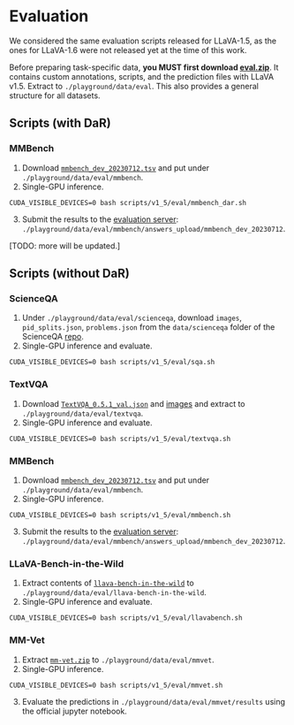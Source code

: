 # Evaluation

We considered the same evaluation scripts released for LLaVA-1.5, as the ones for LLaVA-1.6 were not released yet at the time of this work. 

Before preparing task-specific data, **you MUST first download [eval.zip](https://drive.google.com/file/d/1atZSBBrAX54yYpxtVVW33zFvcnaHeFPy/view?usp=sharing)**. It contains custom annotations, scripts, and the prediction files with LLaVA v1.5. Extract to `./playground/data/eval`. This also provides a general structure for all datasets.

## Scripts (with DaR)

### MMBench

1. Download [`mmbench_dev_20230712.tsv`](https://download.openmmlab.com/mmclassification/datasets/mmbench/mmbench_dev_20230712.tsv) and put under `./playground/data/eval/mmbench`.
2. Single-GPU inference.
```Shell
CUDA_VISIBLE_DEVICES=0 bash scripts/v1_5/eval/mmbench_dar.sh
```
3. Submit the results to the [evaluation server](https://opencompass.org.cn/leaderboard-multimodal): `./playground/data/eval/mmbench/answers_upload/mmbench_dev_20230712`.

[TODO: more will be updated.]

## Scripts (without DaR)

### ScienceQA

1. Under `./playground/data/eval/scienceqa`, download `images`, `pid_splits.json`, `problems.json` from the `data/scienceqa` folder of the ScienceQA [repo](https://github.com/lupantech/ScienceQA).
2. Single-GPU inference and evaluate.
```Shell
CUDA_VISIBLE_DEVICES=0 bash scripts/v1_5/eval/sqa.sh
```

### TextVQA

1. Download [`TextVQA_0.5.1_val.json`](https://dl.fbaipublicfiles.com/textvqa/data/TextVQA_0.5.1_val.json) and [images](https://dl.fbaipublicfiles.com/textvqa/images/train_val_images.zip) and extract to `./playground/data/eval/textvqa`.
2. Single-GPU inference and evaluate.
```Shell
CUDA_VISIBLE_DEVICES=0 bash scripts/v1_5/eval/textvqa.sh
```

### MMBench

1. Download [`mmbench_dev_20230712.tsv`](https://download.openmmlab.com/mmclassification/datasets/mmbench/mmbench_dev_20230712.tsv) and put under `./playground/data/eval/mmbench`.
2. Single-GPU inference.
```Shell
CUDA_VISIBLE_DEVICES=0 bash scripts/v1_5/eval/mmbench.sh
```
3. Submit the results to the [evaluation server](https://opencompass.org.cn/leaderboard-multimodal): `./playground/data/eval/mmbench/answers_upload/mmbench_dev_20230712`.


### LLaVA-Bench-in-the-Wild

1. Extract contents of [`llava-bench-in-the-wild`](https://huggingface.co/datasets/liuhaotian/llava-bench-in-the-wild) to `./playground/data/eval/llava-bench-in-the-wild`.
2. Single-GPU inference and evaluate.
```Shell
CUDA_VISIBLE_DEVICES=0 bash scripts/v1_5/eval/llavabench.sh
```

### MM-Vet

1. Extract [`mm-vet.zip`](https://github.com/yuweihao/MM-Vet/releases/download/v1/mm-vet.zip) to `./playground/data/eval/mmvet`.
2. Single-GPU inference.
```Shell
CUDA_VISIBLE_DEVICES=0 bash scripts/v1_5/eval/mmvet.sh
```
3. Evaluate the predictions in `./playground/data/eval/mmvet/results` using the official jupyter notebook.
